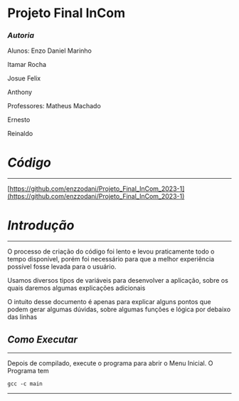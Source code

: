 # Projeto Final InCom
### *Autoria*

Alunos:
Enzo Daniel Marinho

Itamar Rocha

Josue Felix

Anthony


Professores:
Matheus Machado

Ernesto 

Reinaldo

# *****Código*****

---

[https://github.com/enzzodani/Projeto_Final_InCom_2023-1](https://github.com/enzzodani/Projeto_Final_InCom_2023-1)


# ***Introdução***

---

O processo de criação do código foi lento e levou praticamente todo o tempo disponível, porém foi necessário para que a melhor experiência possível fosse levada para o usuário.

Usamos diversos tipos de variáveis para desenvolver a aplicação, sobre os quais daremos algumas explicações adicionais

O intuito desse documento é apenas para explicar alguns pontos que podem gerar algumas dúvidas, sobre algumas funções e lógica por debaixo das linhas

## *******Como Executar*******

---

Depois de compilado, execute o programa para abrir o Menu Inicial.
O Programa tem 

```
gcc -c main 
```
---
